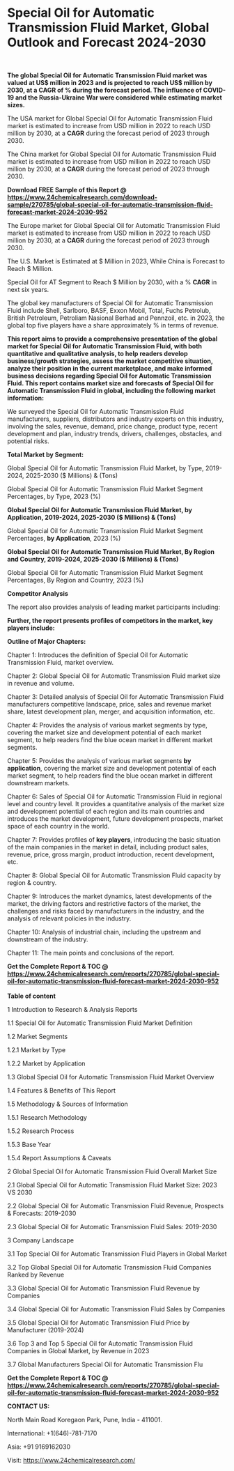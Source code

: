 <h1>Special Oil for Automatic Transmission Fluid Market, Global Outlook and Forecast 2024-2030</h1><br/><p><strong>The global Special Oil for Automatic Transmission Fluid market was valued at US$ million in 2023 and is projected to reach US$ million by 2030, at a <strong>CAGR</strong> of % during the forecast period. The influence of COVID-19 and the Russia-Ukraine War were considered while estimating market sizes.</strong></p><p>The USA market for Global Special Oil for Automatic Transmission Fluid market is estimated to increase from USD million in 2022 to reach USD million by 2030, at a <strong>CAGR</strong> during the forecast period of 2023 through 2030.</p><p>The China market for Global Special Oil for Automatic Transmission Fluid market is estimated to increase from USD million in 2022 to reach USD million by 2030, at a <strong>CAGR</strong> during the forecast period of 2023 through 2030.</p><div><b>Download FREE Sample of this Report @ <a href="https://www.24chemicalresearch.com/download-sample/270785/global-special-oil-for-automatic-transmission-fluid-forecast-market-2024-2030-952">https://www.24chemicalresearch.com/download-sample/270785/global-special-oil-for-automatic-transmission-fluid-forecast-market-2024-2030-952</a></b></div><p>The Europe market for Global Special Oil for Automatic Transmission Fluid market is estimated to increase from USD million in 2022 to reach USD million by 2030, at a <strong>CAGR</strong> during the forecast period of 2023 through 2030.</p><p>The U.S. Market is Estimated at $ Million in 2023, While China is Forecast to Reach $ Million.</p><p>Special Oil for AT Segment to Reach $ Million by 2030, with a % <strong>CAGR</strong> in next six years.</p><p>The global key manufacturers of Special Oil for Automatic Transmission Fluid include Shell, Sarlboro, BASF, Exxon Mobil, Total, Fuchs Petrolub, British Petroleum, Petroliam Nasional Berhad and Pennzoil, etc. in 2023, the global top five players have a share approximately % in terms of revenue.</p><p><strong>This report aims to provide a comprehensive presentation of the global market for Special Oil for Automatic Transmission Fluid, with both quantitative and qualitative analysis, to help readers develop business/growth strategies, assess the market competitive situation, analyze their position in the current marketplace, and make informed business decisions regarding Special Oil for Automatic Transmission Fluid. This report contains market size and forecasts of Special Oil for Automatic Transmission Fluid in global, including the following market information:</strong></p><p>We surveyed the Special Oil for Automatic Transmission Fluid manufacturers, suppliers, distributors and industry experts on this industry, involving the sales, revenue, demand, price change, product type, recent development and plan, industry trends, drivers, challenges, obstacles, and potential risks.</p><p><strong>Total Market by Segment:</strong></p><p>Global Special Oil for Automatic Transmission Fluid Market, by Type, 2019-2024, 2025-2030 ($ Millions) & (Tons)</p><p>Global Special Oil for Automatic Transmission Fluid Market Segment Percentages, by Type, 2023 (%)</p><p><strong>Global Special Oil for Automatic Transmission Fluid Market, <strong>by Application</strong>, 2019-2024, 2025-2030 ($ Millions) & (Tons)</strong></p><p>Global Special Oil for Automatic Transmission Fluid Market Segment Percentages, <strong>by Application</strong>, 2023 (%)</p><p><strong>Global Special Oil for Automatic Transmission Fluid Market, By Region and Country, 2019-2024, 2025-2030 ($ Millions) & (Tons)</strong></p><p>Global Special Oil for Automatic Transmission Fluid Market Segment Percentages, By Region and Country, 2023 (%)</p><p><strong>Competitor Analysis</strong></p><p>The report also provides analysis of leading market participants including:</p><p><strong>Further, the report presents profiles of competitors in the market, <strong>key players</strong> include:</strong></p><p><strong>Outline of Major Chapters:</strong></p><p>Chapter 1: Introduces the definition of Special Oil for Automatic Transmission Fluid, market overview.</p><p>Chapter 2: Global Special Oil for Automatic Transmission Fluid market size in revenue and volume.</p><p>Chapter 3: Detailed analysis of Special Oil for Automatic Transmission Fluid manufacturers competitive landscape, price, sales and revenue market share, latest development plan, merger, and acquisition information, etc.</p><p>Chapter 4: Provides the analysis of various market segments by type, covering the market size and development potential of each market segment, to help readers find the blue ocean market in different market segments.</p><p>Chapter 5: Provides the analysis of various market segments <strong>by application</strong>, covering the market size and development potential of each market segment, to help readers find the blue ocean market in different downstream markets.</p><p>Chapter 6: Sales of Special Oil for Automatic Transmission Fluid in regional level and country level. It provides a quantitative analysis of the market size and development potential of each region and its main countries and introduces the market development, future development prospects, market space of each country in the world.</p><p>Chapter 7: Provides profiles of <strong>key players</strong>, introducing the basic situation of the main companies in the market in detail, including product sales, revenue, price, gross margin, product introduction, recent development, etc.</p><p>Chapter 8: Global Special Oil for Automatic Transmission Fluid capacity by region & country.</p><p>Chapter 9: Introduces the market dynamics, latest developments of the market, the driving factors and restrictive factors of the market, the challenges and risks faced by manufacturers in the industry, and the analysis of relevant policies in the industry.</p><p>Chapter 10: Analysis of industrial chain, including the upstream and downstream of the industry.</p><p>Chapter 11: The main points and conclusions of the report.</p><div><b>Get the Complete Report & TOC @ <a href="https://www.24chemicalresearch.com/reports/270785/global-special-oil-for-automatic-transmission-fluid-forecast-market-2024-2030-952">https://www.24chemicalresearch.com/reports/270785/global-special-oil-for-automatic-transmission-fluid-forecast-market-2024-2030-952</a></b></div><br><b>Table of content</b><p>1 Introduction to Research & Analysis Reports<br />
 
  1.1 Special Oil for Automatic Transmission Fluid Market Definition<br />
 
  1.2 Market Segments<br />
 
  1.2.1 Market by Type<br />
 
  1.2.2 Market by Application<br />
 
  1.3 Global Special Oil for Automatic Transmission Fluid Market Overview<br />
 
  1.4 Features & Benefits of This Report<br />
 
  1.5 Methodology & Sources of Information<br />
 
  1.5.1 Research Methodology<br />
 
  1.5.2 Research Process<br />
 
  1.5.3 Base Year<br />
 
  1.5.4 Report Assumptions & Caveats<br />
 
 2 Global Special Oil for Automatic Transmission Fluid Overall Market Size<br />
 
  2.1 Global Special Oil for Automatic Transmission Fluid Market Size: 2023 VS 2030<br />
 
  2.2 Global Special Oil for Automatic Transmission Fluid Revenue, Prospects & Forecasts: 2019-2030<br />
 
  2.3 Global Special Oil for Automatic Transmission Fluid Sales: 2019-2030<br />
 
 3 Company Landscape<br />
 
  3.1 Top Special Oil for Automatic Transmission Fluid Players in Global Market<br />
 
  3.2 Top Global Special Oil for Automatic Transmission Fluid Companies Ranked by Revenue<br />
 
  3.3 Global Special Oil for Automatic Transmission Fluid Revenue by Companies<br />
 
  3.4 Global Special Oil for Automatic Transmission Fluid Sales by Companies<br />
 
  3.5 Global Special Oil for Automatic Transmission Fluid Price by Manufacturer (2019-2024)<br />
 
  3.6 Top 3 and Top 5 Special Oil for Automatic Transmission Fluid Companies in Global Market, by Revenue in 2023<br />
 
  3.7 Global Manufacturers Special Oil for Automatic Transmission Flu<br><div><b>Get the Complete Report & TOC @ <a href="https://www.24chemicalresearch.com/reports/270785/global-special-oil-for-automatic-transmission-fluid-forecast-market-2024-2030-952">https://www.24chemicalresearch.com/reports/270785/global-special-oil-for-automatic-transmission-fluid-forecast-market-2024-2030-952</a></b></div></p>
 
 <b>CONTACT US:</b><br>
 
 North Main Road Koregaon Park, Pune, India - 411001.<br/>
 
 International: +1(646)-781-7170<br/>
 
 Asia: +91 9169162030<br/>
 
 Visit: <a href="https://www.24chemicalresearch.com/">https://www.24chemicalresearch.com/</a>
 
 <br>